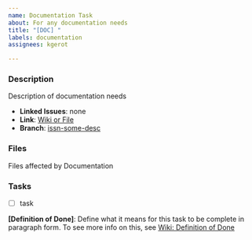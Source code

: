 ```yaml
---
name: Documentation Task
about: For any documentation needs
title: "[DOC] "
labels: documentation
assignees: kgerot

---
```


### Description

Description of documentation needs

- **Linked Issues**: none
- **Link**: [Wiki or File](https://github.com/kgerot/electron-boilerplate/)
- **Branch**: [issn-some-desc](https://github.com/kgerot/electron-boilerplate/tree/issn-some-desc)

### Files

Files affected by Documentation

### Tasks

- [ ] task

**[Definition of Done]**:  Define what it means for this task to be complete in paragraph form. To see more info on this, see [Wiki: Definition of Done](https://github.com/kgerot/electron-boilerplate/wiki/Definition-of-Done)
